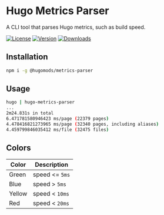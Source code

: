 # Hugo Metrics Parser

A CLI tool that parses Hugo metrics, such as build speed.

[![License](https://flat.badgen.net/github/license/hugomods/metrics-parser)](https://github.com/hugomods/metrics-parser/blob/main/LICENSE)
[![Version](https://flat.badgen.net/npm/v/@hugomods/metrics-parser)](https://www.npmjs.com/package/@hugomods/metrics-parser)
[![Downloads](https://flat.badgen.net/npm/dt/@hugomods/metrics-parser)](https://www.npmjs.com/package/@hugomods/metrics-parser)

## Installation

```sh
npm i -g @hugomods/metrics-parser
```

## Usage

```sh
hugo | hugo-metrics-parser
...
2m24.831s in total
6.471781580946423 ms/page (22379 pages)
4.478416821273965 ms/page (32340 pages, including aliases)
4.459799846035412 ms/file (32475 files)
```

## Colors

| Color  | Description    |
| ------ | -------------- |
| Green  | speed <= `5ms` |
| Blue   | speed > `5ms`  |
| Yellow | speed < `10ms` |
| Red    | speed < `20ms` |

